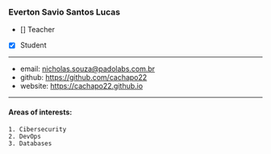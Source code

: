 ### Everton Savio Santos Lucas  
- [] Teacher  
- [x] Student  
---  
* email: nicholas.souza@padolabs.com.br  
* github: https://github.com/cachapo22 
* website: https://cachapo22.github.io
--- 
#### Areas of interests: 
```
1. Cibersecurity
2. DevOps
3. Databases 
```
